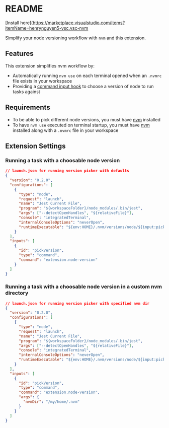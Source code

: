 # README
[Install here](https://marketplace.visualstudio.com/items?itemName=henrynguyen5-vsc.vsc-nvm

Simplify your node versioning workflow with `nvm` and this extension.

## Features

This extension simplifies nvm workflow by:

- Automatically running `nvm use` on each terminal opened when an `.nvmrc` file exists in your workspace
- Providing a [command input hook](https://code.visualstudio.com/updates/v1_31#_custom-command-user-input-variables) to choose a version of node to run tasks against

## Requirements

- To be able to pick different node versions, you must have [nvm](https://github.com/creationix/nvm) installed
- To have `nvm use` executed on terminal startup, you must have [nvm](https://github.com/creationix/nvm) installed along with a `.nvmrc` file in your workspace

## Extension Settings

### Running a task with a choosable node version

```json
// launch.json for running version picker with defaults
{
  "version": "0.2.0",
  "configurations": [
    {
      "type": "node",
      "request": "launch",
      "name": "Jest Current File",
      "program": "${workspaceFolder}/node_modules/.bin/jest",
      "args": ["--detectOpenHandles", "${relativeFile}"],
      "console": "integratedTerminal",
      "internalConsoleOptions": "neverOpen",
      "runtimeExecutable": "${env:HOME}/.nvm/versions/node/${input:pickVersion}/bin/node"
    }
  ],
  "inputs": [
    {
      "id": "pickVersion",
      "type": "command",
      "command": "extension.node-version"
    }
  ]
}
```

### Running a task with a choosable node version in a custom nvm directory

```json
// launch.json for running version picker with specified nvm dir
{
  "version": "0.2.0",
  "configurations": [
    {
      "type": "node",
      "request": "launch",
      "name": "Jest Current File",
      "program": "${workspaceFolder}/node_modules/.bin/jest",
      "args": ["--detectOpenHandles", "${relativeFile}"],
      "console": "integratedTerminal",
      "internalConsoleOptions": "neverOpen",
      "runtimeExecutable": "${env:HOME}/.nvm/versions/node/${input:pickVersion}/bin/node"
    }
  ],
  "inputs": [
    {
      "id": "pickVersion",
      "type": "command",
      "command": "extension.node-version",
      "args": {
        "nvmDir": "/my/home/.nvm"
      }
    }
  ]
}
```

